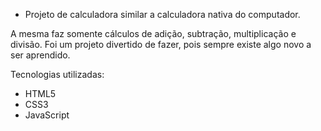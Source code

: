 - Projeto de calculadora similar a calculadora nativa do computador.

A mesma faz somente cálculos de adição, subtração, multiplicação e divisão. Foi um projeto divertido de fazer, pois sempre existe algo novo a ser aprendido.

Tecnologias utilizadas:

- HTML5
- CSS3
- JavaScript
